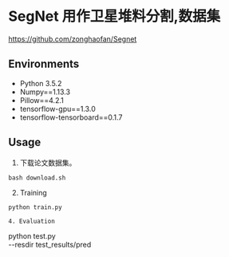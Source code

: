 # SegNet 用作卫星堆料分割,数据集
https://github.com/zonghaofan/Segnet

## Environments
- Python 3.5.2
- Numpy==1.13.3
- Pillow==4.2.1
- tensorflow-gpu==1.3.0
- tensorflow-tensorboard==0.1.7


## Usage  
1. 下载论文数据集。
```
bash download.sh
```

2. Training
```
python train.py

4. Evaluation
```
python test.py \
  --resdir test_results/pred
```
